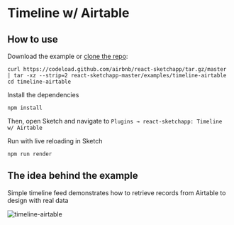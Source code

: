 # Timeline w/ Airtable

## How to use
Download the example or [clone the repo](http://github.com/airbnb/react-sketchapp):
```
curl https://codeload.github.com/airbnb/react-sketchapp/tar.gz/master | tar -xz --strip=2 react-sketchapp-master/examples/timeline-airtable
cd timeline-airtable
```

Install the dependencies
```
npm install
```

Then, open Sketch and navigate to `Plugins → react-sketchapp: Timeline w/ Airtable`

Run with live reloading in Sketch
```
npm run render
```

## The idea behind the example

Simple timeline feed demonstrates how to retrieve records from Airtable to design with real data

![timeline-airtable](https://cloud.githubusercontent.com/assets/21080/25830456/cdc67bf8-3411-11e7-8998-fdef507ab0d2.png)
